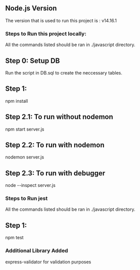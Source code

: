 ## Node.js Version
The version that is used to run this project is : v14.16.1

### Steps to Run this project locally:
All the commands listed should be ran in ./javascript directory.

## Step 0: Setup DB
Run the script in DB.sql to create the neccessary tables.

## Step 1:
npm install

## Step 2.1: To run without nodemon
npm start server.js

## Step 2.2: To run with nodemon
nodemon server.js

## Step 2.3: To run with debugger
node --inspect server.js

### Steps to Run jest
All the commands listed should be ran in ./javascript directory.

## Step 1:
npm test

### Additional Library Added
express-validator for validation purposes
